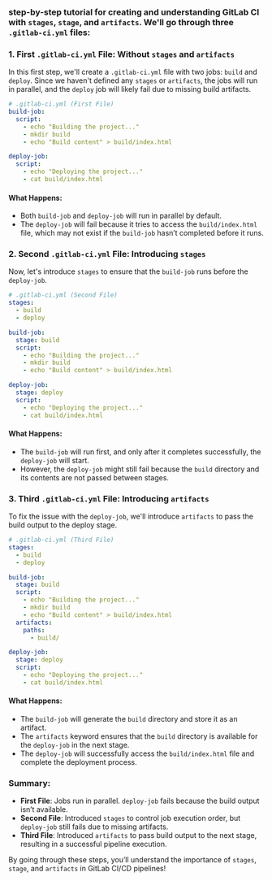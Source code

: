 ###  step-by-step tutorial for creating and understanding GitLab CI with `stages`, `stage`, and `artifacts`. We'll go through three `.gitlab-ci.yml` files:

### 1. **First `.gitlab-ci.yml` File: Without `stages` and `artifacts`**

In this first step, we'll create a `.gitlab-ci.yml` file with two jobs: `build` and `deploy`. Since we haven't defined any `stages` or `artifacts`, the jobs will run in parallel, and the `deploy` job will likely fail due to missing build artifacts.

```yaml
# .gitlab-ci.yml (First File)
build-job:
  script:
    - echo "Building the project..."
    - mkdir build
    - echo "Build content" > build/index.html

deploy-job:
  script:
    - echo "Deploying the project..."
    - cat build/index.html
```

#### What Happens:
- Both `build-job` and `deploy-job` will run in parallel by default.
- The `deploy-job` will fail because it tries to access the `build/index.html` file, which may not exist if the `build-job` hasn’t completed before it runs.

### 2. **Second `.gitlab-ci.yml` File: Introducing `stages`**

Now, let's introduce `stages` to ensure that the `build-job` runs before the `deploy-job`.

```yaml
# .gitlab-ci.yml (Second File)
stages:
  - build
  - deploy

build-job:
  stage: build
  script:
    - echo "Building the project..."
    - mkdir build
    - echo "Build content" > build/index.html

deploy-job:
  stage: deploy
  script:
    - echo "Deploying the project..."
    - cat build/index.html
```

#### What Happens:
- The `build-job` will run first, and only after it completes successfully, the `deploy-job` will start.
- However, the `deploy-job` might still fail because the `build` directory and its contents are not passed between stages.

### 3. **Third `.gitlab-ci.yml` File: Introducing `artifacts`**

To fix the issue with the `deploy-job`, we'll introduce `artifacts` to pass the build output to the deploy stage.

```yaml
# .gitlab-ci.yml (Third File)
stages:
  - build
  - deploy

build-job:
  stage: build
  script:
    - echo "Building the project..."
    - mkdir build
    - echo "Build content" > build/index.html
  artifacts:
    paths:
      - build/

deploy-job:
  stage: deploy
  script:
    - echo "Deploying the project..."
    - cat build/index.html
```

#### What Happens:
- The `build-job` will generate the `build` directory and store it as an artifact.
- The `artifacts` keyword ensures that the `build` directory is available for the `deploy-job` in the next stage.
- The `deploy-job` will successfully access the `build/index.html` file and complete the deployment process.

### Summary:

- **First File**: Jobs run in parallel. `deploy-job` fails because the build output isn’t available.
- **Second File**: Introduced `stages` to control job execution order, but `deploy-job` still fails due to missing artifacts.
- **Third File**: Introduced `artifacts` to pass build output to the next stage, resulting in a successful pipeline execution.

By going through these steps, you’ll understand the importance of `stages`, `stage`, and `artifacts` in GitLab CI/CD pipelines!
